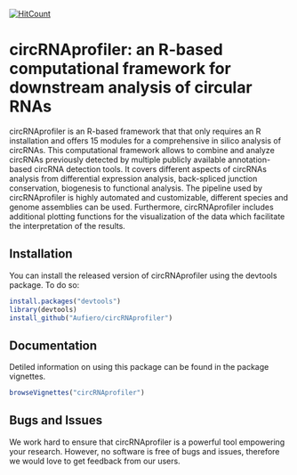 
<!-- README.md is generated from README.Rmd. Please edit that file -->
[![HitCount](http://hits.dwyl.io/Aufiero/circRNAprofiler.svg)](http://hits.dwyl.io/Aufiero/circRNAprofiler)

circRNAprofiler: an R-based computational framework for downstream analysis of circular RNAs
============================================================================================

circRNAprofiler is an R-based framework that that only requires an R installation and offers 15 modules for a comprehensive in silico analysis of circRNAs. This computational framework allows to combine and analyze circRNAs previously detected by multiple publicly available annotation-based circRNA detection tools. It covers different aspects of circRNAs analysis from differential expression analysis, back-spliced junction conservation, biogenesis to functional analysis.
The pipeline used by circRNAprofiler is highly automated and customizable, different species and genome assemblies can be used. Furthermore, circRNAprofiler includes additional plotting functions for the visualization of the data which facilitate the interpretation of the results.

Installation
------------

You can install the released version of circRNAprofiler using the devtools package. To do so:

``` r
install.packages("devtools")
library(devtools)
install_github("Aufiero/circRNAprofiler")
```

Documentation
-------------

Detiled information on using this package can be found in the package vignettes.

``` r
browseVignettes("circRNAprofiler")
```

Bugs and Issues
---------------

We work hard to ensure that circRNAprofiler is a powerful tool empowering your research. However, no software is free of bugs and issues, therefore we would love to get feedback from our users.
